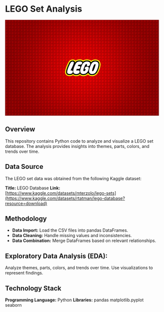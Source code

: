 # LEGO Set Analysis
![LEGO Logo](https://github.com/TetianaBovanenko/LEGO_JupyterAnalysis/blob/main/LEGO%20JupyterLogo.jpg?raw=true)

## Overview
This repository contains Python code to analyze and visualize a LEGO set database. The analysis provides insights into themes, parts, colors, and trends over time.

## Data Source
The LEGO set data was obtained from the following Kaggle dataset:

**Title:** LEGO Database
**Link:** [https://www.kaggle.com/datasets/mterzolo/lego-sets](https://www.kaggle.com/datasets/rtatman/lego-database?resource=download)

## Methodology
- **Data Import:** Load the CSV files into pandas DataFrames.
- **Data Cleaning:** Handle missing values and inconsistencies.
- **Data Combination:** Merge DataFrames based on relevant relationships.
  
## Exploratory Data Analysis (EDA):
Analyze themes, parts, colors, and trends over time.
Use visualizations to represent findings.

## Technology Stack
**Programming Language:** Python
**Libraries:**
pandas
matplotlib.pyplot
seaborn
